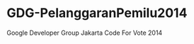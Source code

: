 GDG-PelanggaranPemilu2014
=========================

Google Developer Group Jakarta Code For Vote 2014
